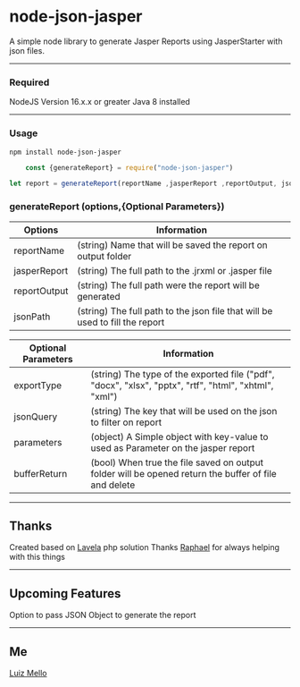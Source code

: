 # node-json-jasper
A simple node library to generate Jasper Reports using JasperStarter with json files.

------------

### Required
NodeJS Version 16.x.x or greater
Java 8 installed

------------
### Usage
`npm install node-json-jasper`
```javascript
    const {generateReport} = require("node-json-jasper")

let report = generateReport(reportName ,jasperReport ,reportOutput, jsonPath, {exportType:"pdf",bufferRetrun:true})
```
### generateReport (options,{Optional Parameters})
| Options  | Information  |
| ------------ | ------------ |
|  reportName | (string) Name that will be saved the report on output folder  |
| jasperReport  | (string) The full path to the .jrxml or .jasper file  |
| reportOutput  | (string) The full path were the report will be generated  |
| jsonPath | (string) The full path to the json file that will be used to fill the report|

| Optional Parameters | Information |
|---------------------| ------------ |
| exportType          | (string) The type of the exported file ("pdf", "docx", "xlsx", "pptx", "rtf", "html", "xhtml", "xml")  |
| jsonQuery           | (string) The key that will be used on the json to filter on report |
| parameters          |(object) A Simple object with key-value to used as Parameter on the jasper report  |
| bufferReturn        | (bool) When true the file saved on output folder will be opened return the buffer of file and delete|

------------


## Thanks
Created based on [Lavela](https://github.com/lavela/phpjasper/ "Lavela") php solution
Thanks [Raphael](https://github.com/raphael-heilbuth "Raphael") for always helping with this things

------------



## Upcoming Features
Option to pass JSON Object to generate the report

------------


## Me
[Luiz Mello](https://github.com/loez/ "Luiz Mello")